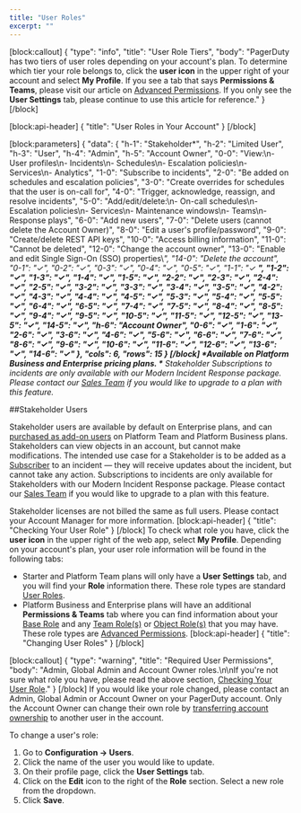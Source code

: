 ```yaml
---
title: "User Roles"
excerpt: ""
---
```

[block:callout]
{
  "type": "info",
  "title": "User Role Tiers",
  "body": "PagerDuty has two tiers of user roles depending on your account's plan. To determine which tier your role belongs to, click the **user icon** in the upper right of your account and select **My Profile**. If you see a tab that says **Permissions & Teams**, please visit our article on [Advanced Permissions](https://support.pagerduty.com/docs/advanced-permissions). If you only see the **User Settings** tab, please continue to use this article for reference."
}
[/block]

[block:api-header]
{
  "title": "User Roles in Your Account"
}
[/block]

[block:parameters]
{
  "data": {
    "h-1": "Stakeholder*",
    "h-2": "Limited User",
    "h-3": "User",
    "h-4": "Admin",
    "h-5": "Account Owner",
    "0-0": "View:\n- User profiles\n- Incidents\n- Schedules\n- Escalation policies\n- Services\n- Analytics",
    "1-0": "Subscribe to incidents",
    "2-0": "Be added on schedules and escalation policies",
    "3-0": "Create overrides for schedules that the user is on-call for",
    "4-0": "Trigger, acknowledge, reassign, and resolve incidents",
    "5-0": "Add/edit/delete:\n- On-call schedules\n- Escalation policies\n- Services\n- Maintenance windows\n- Teams\n- Response plays",
    "6-0": "Add new users",
    "7-0": "Delete users (cannot delete the Account Owner)",
    "8-0": "Edit a user's profile/password",
    "9-0": "Create/delete REST API keys",
    "10-0": "Access billing information",
    "11-0": "Cannot be deleted",
    "12-0": "Change the account owner",
    "13-0": "Enable and edit Single Sign-On (SSO) properties\\*",
    "14-0": "Delete the account",
    "0-1": "✓",
    "0-2": "✓",
    "0-3": "✓",
    "0-4": "✓",
    "0-5": "✓",
    "1-1": "✓ **",
    "1-2": "✓",
    "1-3": "✓",
    "1-4": "✓",
    "1-5": "✓",
    "2-2": "✓",
    "2-3": "✓",
    "2-4": "✓",
    "2-5": "✓",
    "3-2": "✓",
    "3-3": "✓",
    "3-4": "✓",
    "3-5": "✓",
    "4-2": "✓",
    "4-3": "✓",
    "4-4": "✓",
    "4-5": "✓",
    "5-3": "✓",
    "5-4": "✓",
    "5-5": "✓",
    "6-4": "✓",
    "6-5": "✓",
    "7-4": "✓",
    "7-5": "✓",
    "8-4": "✓",
    "8-5": "✓",
    "9-4": "✓",
    "9-5": "✓",
    "10-5": "✓",
    "11-5": "✓",
    "12-5": "✓",
    "13-5": "✓",
    "14-5": "✓",
    "h-6": "Account Owner",
    "0-6": "✓",
    "1-6": "✓",
    "2-6": "✓",
    "3-6": "✓",
    "4-6": "✓",
    "5-6": "✓",
    "6-6": "✓",
    "7-6": "✓",
    "8-6": "✓",
    "9-6": "✓",
    "10-6": "✓",
    "11-6": "✓",
    "12-6": "✓",
    "13-6": "✓",
    "14-6": "✓"
  },
  "cols": 6,
  "rows": 15
}
[/block]
\**Available on Platform Business and Enterprise pricing plans.*
\*** Stakeholder Subscriptions to incidents are only available with our Modern Incident Response package. Please contact our [Sales Team](https://www.pagerduty.com/contact-sales/) if you would like to upgrade to a plan with this feature.*

##Stakeholder Users

Stakeholder users are available by default on Enterprise plans, and can [purchased as add-on users](https://www.pagerduty.com/pricing/) on Platform Team and Platform Business plans. Stakeholders can view objects in an account, but cannot make modifications. The intended use case for a Stakeholder is to be added as a [Subscriber](doc:adding-users-to-existing-incidents#section-add-and-notify-subscribers) to an incident — they will receive updates about the incident, but cannot take any action. Subscriptions to incidents are only available for Stakeholders with our Modern Incident Response package. Please contact our [Sales Team](https://www.pagerduty.com/contact-sales/) if you would like to upgrade to a plan with this feature.

Stakeholder licenses are not billed the same as full users. Please contact your Account Manager for more information.
[block:api-header]
{
  "title": "Checking Your User Role"
}
[/block]
To check what role you have, click the **user icon** in the upper right of the web app, select **My Profile**. Depending on your account's plan, your user role information will be found in the following tabs:
- Starter and Platform Team plans will only have a **User Settings** tab, and you will find your **Role** information there. These role types are standard [User Roles](https://support.pagerduty.com/docs/user-roles#section-user-roles-in-your-account).
- Platform Business and Enterprise plans will have an additional **Permissions & Teams** tab where you can find information about your [Base Role](https://support.pagerduty.com/docs/advanced-permissions#section-base-roles) and any [Team Role(s)](https://support.pagerduty.com/docs/advanced-permissions#section-team-roles) or [Object Role(s)](https://support.pagerduty.com/docs/advanced-permissions#section-object-roles) that you may have. These role types are [Advanced Permissions](https://support.pagerduty.com/docs/advanced-permissions).
[block:api-header]
{
  "title": "Changing User Roles"
}
[/block]

[block:callout]
{
  "type": "warning",
  "title": "Required User Permissions",
  "body": "Admin, Global Admin and Account Owner roles.\n\nIf you're not sure what role you have, please read the above section, [Checking Your User Role](https://support.pagerduty.com/v1/docs/user-roles#section-checking-your-user-role)."
}
[/block]
If you would like your role changed, please contact an Admin, Global Admin or Account Owner on your PagerDuty account. Only the Account Owner can change their own role by [transferring account ownership](doc:change-account-owner) to another user in the account.

To change a user's role:
1. Go to **Configuration → Users**.
2. Click the name of the user  you would like to update.
3. On their profile page, click the **User Settings** tab.
4. Click on the **Edit** icon to the right of the **Role** section. Select a new role from the dropdown.
5. Click **Save**.